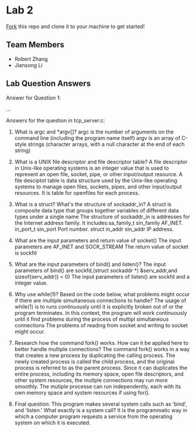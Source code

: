 # Lab 2
[Fork](https://docs.github.com/en/get-started/quickstart/fork-a-repo) this repo and clone it to your machine to get started!

## Team Members
- Robert Zhang
- Jiansong Li

## Lab Question Answers

Answer for Question 1: 

...





Answers for the question in tcp_server.c:
1. What is argc and *argv[]?
    argc is the number of arguments on the command line (including the program name itself)
    argv is an array of C-style strings (character arrays, with a null character at the end of each string)

2. What is a UNIX file descriptor and file descriptor table?
      A file descriptor in Unix-like operating systems is an integer value that is used to represent an open file, socket, pipe, or other input/output resource.
      A file desciptot table is data structure used by the Unix-like operating systems to manage open files, sockets, pipes, and other input/output resources.
      It is table for openfiles for each process.
      
3. What is a struct? What's the structure of sockaddr_in?
      A struct is composite data type that groups together variables of different data types under a single name
      The structure of sockaddr_in is addresses for the Internet address family. 
       It includes:sa_family_t     sin_family   AF_INET. 
       in_port_t       sin_port     Port number. 
       struct in_addr  sin_addr     IP address.
       
4. What are the input parameters and return value of socket()
      The input parameters are AF_INET and SOCK_STREAM
      The return value of socket is sockfd
      
5. What are the input parameters of bind() and listen()?
     The input parameters of bind() are sockfd,(struct sockaddr *) &serv_addr,and sizeof(serv_addr)) < 0)
     The input parameters of listen() are sockfd and a integer value.

6.  Why use while(1)? Based on the code below, what problems might occur if there are multiple simultaneous connections to handle?
      The usage of while(1) is to runs continuously until it is explicitly broken out of or the program terminates.
      In this context, the program will work continuously until it find problems during the process of multipl simultaneous connections
      The problems of reading from socket and writing to socket might occur.

7. Research how the command fork() works. How can it be applied here to better handle multiple connections?
       The command fork() works in a way that creates a new process by duplicating the calling process. The newly created process is called the child process, and the original process is referred to as the parent process.
       Since it can duplicates the entire process, including its memory space, open file descriptors, and other system resources, the mutlple connections
       may run more smoothly.  The mutiple processe can run independently, each with its own memory space and system resources if using for().

8. Final question:
    This program makes several system calls such as 'bind', and 'listen.' What exactly is a system call?
    It is the programmatic way in which a computer program requests a service from the operating system on which it is executed.
           
